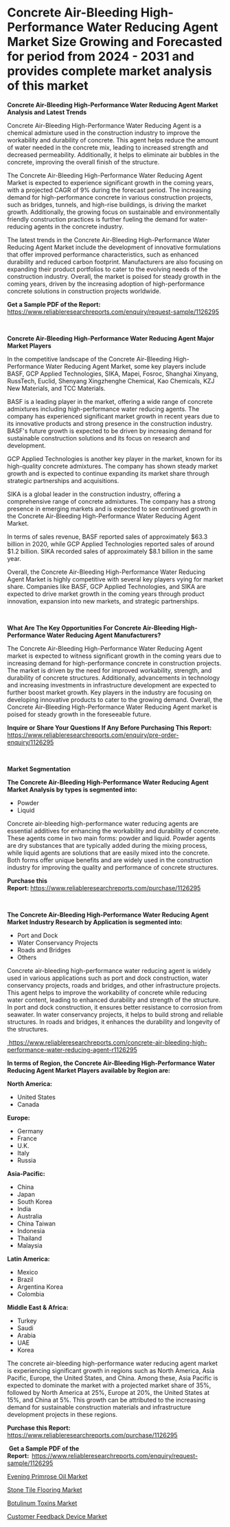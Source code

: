 <p><h1>Concrete Air-Bleeding High-Performance Water Reducing Agent Market Size Growing and Forecasted for period from 2024 - 2031 and provides complete market analysis of this market</h1></p><p><strong>Concrete Air-Bleeding High-Performance Water Reducing Agent Market Analysis and Latest Trends</strong></p>
<p><p>Concrete Air-Bleeding High-Performance Water Reducing Agent is a chemical admixture used in the construction industry to improve the workability and durability of concrete. This agent helps reduce the amount of water needed in the concrete mix, leading to increased strength and decreased permeability. Additionally, it helps to eliminate air bubbles in the concrete, improving the overall finish of the structure.</p><p>The Concrete Air-Bleeding High-Performance Water Reducing Agent Market is expected to experience significant growth in the coming years, with a projected CAGR of 9% during the forecast period. The increasing demand for high-performance concrete in various construction projects, such as bridges, tunnels, and high-rise buildings, is driving the market growth. Additionally, the growing focus on sustainable and environmentally friendly construction practices is further fueling the demand for water-reducing agents in the concrete industry.</p><p>The latest trends in the Concrete Air-Bleeding High-Performance Water Reducing Agent Market include the development of innovative formulations that offer improved performance characteristics, such as enhanced durability and reduced carbon footprint. Manufacturers are also focusing on expanding their product portfolios to cater to the evolving needs of the construction industry. Overall, the market is poised for steady growth in the coming years, driven by the increasing adoption of high-performance concrete solutions in construction projects worldwide.</p></p>
<p><strong>Get a Sample PDF of the Report:&nbsp;</strong> <a href="https://www.reliableresearchreports.com/enquiry/request-sample/1126295">https://www.reliableresearchreports.com/enquiry/request-sample/1126295</a></p>
<p>&nbsp;</p>
<p><strong>Concrete Air-Bleeding High-Performance Water Reducing Agent Major Market Players</strong></p>
<p><p>In the competitive landscape of the Concrete Air-Bleeding High-Performance Water Reducing Agent Market, some key players include BASF, GCP Applied Technologies, SIKA, Mapei, Fosroc, Shanghai Xinyang, RussTech, Euclid, Shenyang Xingzhenghe Chemical, Kao Chemicals, KZJ New Materials, and TCC Materials. </p><p>BASF is a leading player in the market, offering a wide range of concrete admixtures including high-performance water reducing agents. The company has experienced significant market growth in recent years due to its innovative products and strong presence in the construction industry. BASF's future growth is expected to be driven by increasing demand for sustainable construction solutions and its focus on research and development.</p><p>GCP Applied Technologies is another key player in the market, known for its high-quality concrete admixtures. The company has shown steady market growth and is expected to continue expanding its market share through strategic partnerships and acquisitions.</p><p>SIKA is a global leader in the construction industry, offering a comprehensive range of concrete admixtures. The company has a strong presence in emerging markets and is expected to see continued growth in the Concrete Air-Bleeding High-Performance Water Reducing Agent Market.</p><p>In terms of sales revenue, BASF reported sales of approximately $63.3 billion in 2020, while GCP Applied Technologies reported sales of around $1.2 billion. SIKA recorded sales of approximately $8.1 billion in the same year.</p><p>Overall, the Concrete Air-Bleeding High-Performance Water Reducing Agent Market is highly competitive with several key players vying for market share. Companies like BASF, GCP Applied Technologies, and SIKA are expected to drive market growth in the coming years through product innovation, expansion into new markets, and strategic partnerships.</p></p>
<p>&nbsp;</p>
<p><strong>What Are The Key Opportunities For Concrete Air-Bleeding High-Performance Water Reducing Agent Manufacturers?</strong></p>
<p><p>The Concrete Air-Bleeding High-Performance Water Reducing Agent market is expected to witness significant growth in the coming years due to increasing demand for high-performance concrete in construction projects. The market is driven by the need for improved workability, strength, and durability of concrete structures. Additionally, advancements in technology and increasing investments in infrastructure development are expected to further boost market growth. Key players in the industry are focusing on developing innovative products to cater to the growing demand. Overall, the Concrete Air-Bleeding High-Performance Water Reducing Agent market is poised for steady growth in the foreseeable future.</p></p>
<p><strong>Inquire or Share Your Questions If Any Before Purchasing This Report:</strong> <a href="https://www.reliableresearchreports.com/enquiry/pre-order-enquiry/1126295">https://www.reliableresearchreports.com/enquiry/pre-order-enquiry/1126295</a></p>
<p>&nbsp;</p>
<p><strong>Market Segmentation</strong></p>
<p><strong>The Concrete Air-Bleeding High-Performance Water Reducing Agent Market Analysis by types is segmented into:</strong></p>
<p><ul><li>Powder</li><li>Liquid</li></ul></p>
<p><p>Concrete air-bleeding high-performance water reducing agents are essential additives for enhancing the workability and durability of concrete. These agents come in two main forms: powder and liquid. Powder agents are dry substances that are typically added during the mixing process, while liquid agents are solutions that are easily mixed into the concrete. Both forms offer unique benefits and are widely used in the construction industry for improving the quality and performance of concrete structures.</p></p>
<p><strong>Purchase this Report:&nbsp;</strong><a href="https://www.reliableresearchreports.com/purchase/1126295">https://www.reliableresearchreports.com/purchase/1126295</a></p>
<p>&nbsp;</p>
<p><strong>The Concrete Air-Bleeding High-Performance Water Reducing Agent Market Industry Research by Application is segmented into:</strong></p>
<p><ul><li>Port and Dock</li><li>Water Conservancy Projects</li><li>Roads and Bridges</li><li>Others</li></ul></p>
<p><p>Concrete air-bleeding high-performance water reducing agent is widely used in various applications such as port and dock construction, water conservancy projects, roads and bridges, and other infrastructure projects. This agent helps to improve the workability of concrete while reducing water content, leading to enhanced durability and strength of the structure. In port and dock construction, it ensures better resistance to corrosion from seawater. In water conservancy projects, it helps to build strong and reliable structures. In roads and bridges, it enhances the durability and longevity of the structures.</p></p>
<p><a href="https://www.reliableresearchreports.com/concrete-air-bleeding-high-performance-water-reducing-agent-r1126295">&nbsp;https://www.reliableresearchreports.com/concrete-air-bleeding-high-performance-water-reducing-agent-r1126295</a></p>
<p><strong>In terms of Region, the Concrete Air-Bleeding High-Performance Water Reducing Agent Market Players available by Region are:</strong></p>
<p>
    <p> <strong> North America: </strong>
        <ul>
            <li>United States</li>
            <li>Canada</li>
        </ul>
        </p> 
    <p> <strong> Europe: </strong>
        <ul>
            <li>Germany</li>
            <li>France</li>
            <li>U.K.</li>
            <li>Italy</li>
            <li>Russia</li>
        </ul>
        </p> 
    <p> <strong> Asia-Pacific: </strong>
        <ul>
            <li>China</li>
            <li>Japan</li>
            <li>South Korea</li>
            <li>India</li>
            <li>Australia</li>
            <li>China Taiwan</li>
            <li>Indonesia</li>
            <li>Thailand</li>
            <li>Malaysia</li>
        </ul>
        </p> 
    <p> <strong> Latin America: </strong>
        <ul>
            <li>Mexico</li>
            <li>Brazil</li>
            <li>Argentina Korea</li>
            <li>Colombia</li>
        </ul>
        </p> 
    <p> <strong> Middle East & Africa: </strong>
        <ul>
            <li>Turkey</li>
            <li>Saudi</li>
            <li>Arabia</li>
            <li>UAE</li>
            <li>Korea</li>
        </ul>
    </p>
    </p>
<p><p>The concrete air-bleeding high-performance water reducing agent market is experiencing significant growth in regions such as North America, Asia Pacific, Europe, the United States, and China. Among these, Asia Pacific is expected to dominate the market with a projected market share of 35%, followed by North America at 25%, Europe at 20%, the United States at 15%, and China at 5%. This growth can be attributed to the increasing demand for sustainable construction materials and infrastructure development projects in these regions.</p></p>
<p><strong>Purchase this Report: </strong><a href="https://www.reliableresearchreports.com/purchase/1126295">https://www.reliableresearchreports.com/purchase/1126295</a></p>
<p>&nbsp;<strong>Get a Sample PDF of the Report:&nbsp;&nbsp;</strong><a href="https://www.reliableresearchreports.com/enquiry/request-sample/1126295">https://www.reliableresearchreports.com/enquiry/request-sample/1126295</a></p>
<p><strong></strong></p>
<p><p><a href="https://issuu.com/reportprime-2/docs/evening-primrose-oil-market-size-2030.pptx">Evening Primrose Oil Market</a></p><p><a href="https://github.com/mqlmqing52/Market-Research-Report-List-1/blob/main/stone-tile-flooring-market.md">Stone Tile Flooring Market</a></p><p><a href="https://issuu.com/reportprime-2/docs/botulinum-toxins-market-size-2030.pptx">Botulinum Toxins Market</a></p><p><a href="https://github.com/Jeralderzog65756e/Market-Research-Report-List-1/blob/main/customer-feedback-device-market.md">Customer Feedback Device Market</a></p></p>